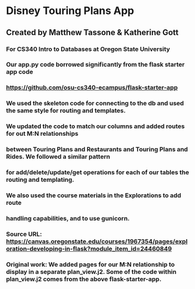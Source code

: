 # Disney Touring Plans App

## Created by Matthew Tassone & Katherine Gott

### For CS340 Intro to Databases at Oregon State University

 
### Our app.py code borrowed significantly from the flask starter app code
### https://github.com/osu-cs340-ecampus/flask-starter-app
### We used the skeleton code for connecting to the db and used the same style for routing and templates.
### We updated the code to match our columns and added routes for out M:N relationships
### between Touring Plans and Restaurants and Touring Plans and Rides. We followed a similar pattern
### for add/delete/update/get operations for each of our tables the routing and templating. 

### We also used the course materials in the Explorations to add route 
### handling capabilities, and to use gunicorn.
### Source URL: https://canvas.oregonstate.edu/courses/1967354/pages/exploration-developing-in-flask?module_item_id=24460849

### Original work: We added pages for our M:N relationship to display in a separate plan_view.j2. Some of the code within plan_view.j2 comes from the above flask-starter-app.
